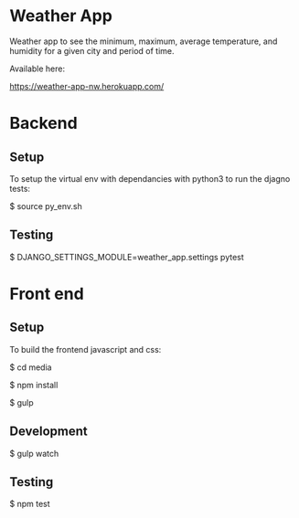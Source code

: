 # Weather App

Weather app to see the minimum, maximum, average temperature, and humidity for a
given city and period of time.

Available here:

https://weather-app-nw.herokuapp.com/

# Backend

## Setup

To setup the virtual env with dependancies with python3 to run the djagno tests:

$ source py_env.sh

## Testing

$ DJANGO_SETTINGS_MODULE=weather_app.settings pytest

# Front end

## Setup

To build the frontend javascript and css:

$ cd media

$ npm install

$ gulp

## Development

$ gulp watch


## Testing

$ npm test
